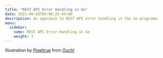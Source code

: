 ```yaml
---
title: "REST API Error Handling in Go"
date: 2021-06-03T09:06:25-04:00
description: An approach to REST API error handling in the Go programming language.
menu:
  sidebar:
    name: REST API Error Handling in Go
    weight: 1
---
```


Illustration by [Pixeltrue](https://icons8.com/illustrations/author/5ec7b0e101d0360016f3d1b3) from [Ouch!](https://icons8.com/illustrations)
